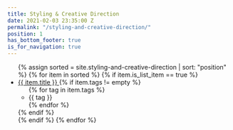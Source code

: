```yaml
---
title: Styling & Creative Direction
date: 2021-02-03 23:35:00 Z
permalink: "/styling-and-creative-direction/"
position: 1
has_bottom_footer: true
is_for_navigation: true
---
```


<!-- {% include page_header.html %} -->
<ul class="content_container-list_page_wrapper">
	{% assign sorted = site.styling-and-creative-direction | sort: "position" %}
	{% for item in sorted %}
		{% if item.is_list_item == true %}
			<li class="list_page_wrapper-list_page_item">
				<a class="--anchor_styling --standard_text_styling --text_styling_3" href="{{ item.url }}">
					{{ item.title }}
				</a>
				{% if item.tags != empty %}
					<ul class="list_page_item-list_page_item_tag_list">
						{% for tag in item.tags %}
							<li class="list_page_item_tag_list-list_page_item_tag">
								{{ tag }}
							</li>
						{% endfor %}
					</ul>
				{% endif %}
			</li>
		{% endif %}
	{% endfor %}
</ul>
